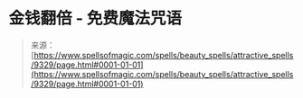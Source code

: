 <!--yml

category: 未分类

date: 2024-06-12 18:45:20

-->

# **金钱翻倍 - 免费魔法咒语**

> 来源：[https://www.spellsofmagic.com/spells/beauty_spells/attractive_spells/9329/page.html#0001-01-01](https://www.spellsofmagic.com/spells/beauty_spells/attractive_spells/9329/page.html#0001-01-01)
